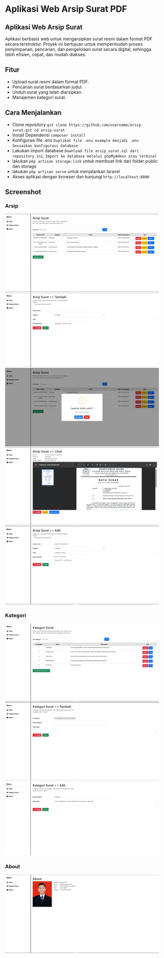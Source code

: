 # Aplikasi Web Arsip Surat PDF

## Aplikasi Web Arsip Surat
Aplikasi berbasis web untuk mengarsipkan surat resmi dalam format PDF secara terstruktur. Proyek ini bertujuan untuk mempermudah proses penyimpanan, pencarian, dan pengelolaan surat secara digital, sehingga lebih efisien, cepat, dan mudah diakses.

## Fitur
- Upload surat resmi dalam format PDF.
- Pencarian surat berdasarkan judul.
- Unduh surat yang telah diarsipkan.
- Manajemen kategori surat.

## Cara Menjalankan
- Clone repository `git clone https://github.com/username/arsip-surat.git
cd arsip-surat`
- Install Dependensi `composer install`
- Konfigurasi file .env `Duplikat file .env.example menjadi .env
Sesuaikan konfigurasi database`
- Lakukan import database `Download file arsip_surat.sql dari repository ini`, `Import ke database melalui phpMyAdmin atau terminal`
- lakukan `php artisan storage:link` untuk membuat link dari folder public dan storage
- lakukan `php artisan serve` untuk menjalankan laravel
- Akses aplikasi dengan browser dan kunjungi `http://localhost:8000`

## Screenshot
### Arsip
![Arsip](screenshot/arsip-index.png)
![Tambah Arsip](screenshot/arsip-tambah.png)
![Hapus Arsip](screenshot/arsip-hapus.png)
![Lihat Detail Arsip](screenshot/arsip-lihat.png)
![Edit Arsip](screenshot/arsip-edit.png)
### Kategori
![Kategori](screenshot/kategori-index.png)
![Tambah Kategori](screenshot/kategori-tambah.png)
![Edit Kategori](screenshot/kategori-edit.png)
### About
![About](screenshot/about.png)
